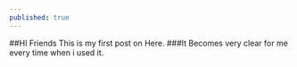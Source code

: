 ```yaml
---
published: true
---
```


##HI Friends This is my first post on Here.
###It Becomes very clear for me every time when i used it.




